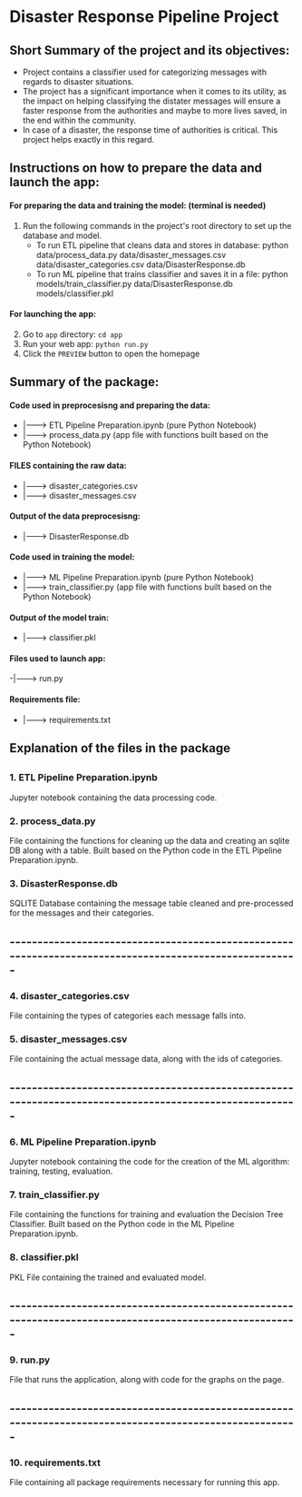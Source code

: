 # Disaster Response Pipeline Project

## Short Summary of the project and its objectives:

- Project contains a classifier used for categorizing messages with regards to disaster situations.
- The project has a significant importance when it comes to its utility, as the impact on helping classifying the distater messages will ensure a faster response from the authorities and maybe to more lives saved, in the end within the community.
- In case of a disaster, the response time of authorities is critical. This project helps exactly in this regard.


##  Instructions on how to prepare the data and launch the app:

#### For preparing the data and training the model: (terminal is needed)

1. Run the following commands in the project's root directory to set up the database and model.
    - To run ETL pipeline that cleans data and stores in database:
python data/process_data.py data/disaster_messages.csv data/disaster_categories.csv data/DisasterResponse.db
    - To run ML pipeline that trains classifier and saves it in a file:
python models/train_classifier.py data/DisasterResponse.db models/classifier.pkl

#### For launching the app:

2. Go to `app` directory: `cd app`
3. Run your web app: `python run.py`
4. Click the `PREVIEW` button to open the homepage



## Summary of the package:

#### Code used in preprocesisng and preparing the data:
- |---> ETL Pipeline Preparation.ipynb (pure Python Notebook)
- |---> process_data.py (app file with functions built based on the Python Notebook)

#### FILES containing the raw data:
- |---> disaster_categories.csv
- |---> disaster_messages.csv

#### Output of the data preprocesisng:
- |---> DisasterResponse.db


#### Code used in training the model:
- |---> ML Pipeline Preparation.ipynb (pure Python Notebook)
- |---> train_classifier.py (app file with functions built based on the Python Notebook)

#### Output of the model train:
- |---> classifier.pkl

#### Files used to launch app:
-|---> run.py

#### Requirements file:
- |---> requirements.txt


## Explanation of the files in the package

##

### 1. ETL Pipeline Preparation.ipynb
Jupyter notebook containing the data processing code.
### 2. process_data.py
File containing the functions for cleaning up the data and creating an sqlite DB along with a table. Built based on the Python code in the ETL Pipeline Preparation.ipynb.
### 3. DisasterResponse.db
SQLITE Database containing the message table cleaned and pre-processed for the messages and their categories.

## -------------------------------------------------------------------------------------------------------

### 4. disaster_categories.csv
File containing the types of categories each message falls into.
### 5. disaster_messages.csv
File containing the actual message data, along with the ids of categories.

## -------------------------------------------------------------------------------------------------------

### 6. ML Pipeline Preparation.ipynb
Jupyter notebook containing the code for the creation of the ML algorithm: training, testing, evaluation.
### 7. train_classifier.py
File containing the functions for training and evaluation the Decision Tree Classifier. Built based on the Python code in the ML Pipeline Preparation.ipynb.
### 8. classifier.pkl
PKL File containing the trained and evaluated model.

## -------------------------------------------------------------------------------------------------------

### 9. run.py
File that runs the application, along with code for the graphs on the page.

## -------------------------------------------------------------------------------------------------------

### 10. requirements.txt
File containing all package requirements necessary for running this app.

